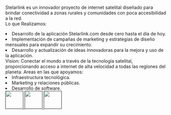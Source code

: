 <span class="font-bold text-start text-xl">Stelarlink</span><span class="font-light text-start text-xl"> es un innovador proyecto de internet satelital diseñado para brindar conectividad a zonas rurales y comunidades con poca accesibilidad a la red.
 <br> <span class="font-bold text-xl ">Lo que Realizamos:</span>
</span> 
<li class="font-light text-start text-xl">Desarrollo de la aplicación Stelarlink.com desde cero hasta el día de hoy.</li><li class="font-light text-start text-xl">Implementación de campañas de marketing y estrategias de diseño mensuales para expandir su crecimiento.</li><li class="font-light text-start text-xl">Desarrollo y actualización de ideas innovadoras para la mejora y uso de la aplicación.</li>
<!-- VISION -->
<span class="font-semibold md:text-start text-xl text-center"> Vision:</span>
<span class="font-light text-start text-xl">Conectar el mundo a través de la tecnología satelital, proporcionando acceso a internet de alta velocidad a todas las regiones del planeta.</span> 
<!-- AREAS DE TRABAJO -->
<span class="font-semibold text-start text-xl"> Areas en las que apoyamos:</span>
<li class="font-light text-start text-xl">Infraestructura tecnológica.</li><li class="font-light text-start text-xl">Marketing y relaciones públicas.</li><li class="font-light text-start text-xl">Desarrollo de software.</li> 
<div class="flex justify-start w-5/12 py-5 gap-0">
<a href=""><img src="https://xpanzion.net/assets/icon-web.png" alt=""style="width:56px; height:56px">
</a>
<a href=""><img src="https://xpanzion.net/assets/icon-ig.png" alt="" style="width:56px; height:56px">
</a>
<a href=""><img src="https://xpanzion.net/assets/icon-fb.png" alt="" style="width:56px; height:56px">
</a>
</div>

